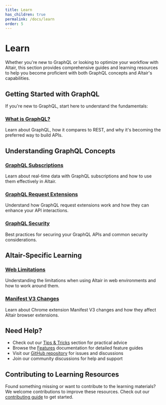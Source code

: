 ```yaml
---
title: Learn
has_children: true
permalink: /docs/learn
order: 5
---
```


# Learn

Whether you're new to GraphQL or looking to optimize your workflow with Altair, this section provides comprehensive guides and learning resources to help you become proficient with both GraphQL concepts and Altair's capabilities.

## Getting Started with GraphQL

If you're new to GraphQL, start here to understand the fundamentals:

### [What is GraphQL?](/docs/learn/graphql)
Learn about GraphQL, how it compares to REST, and why it's becoming the preferred way to build APIs.

## Understanding GraphQL Concepts

### [GraphQL Subscriptions](/docs/learn/subscriptions)
Learn about real-time data with GraphQL subscriptions and how to use them effectively in Altair.

### [GraphQL Request Extensions](/docs/learn/graphql-request-extensions)
Understand how GraphQL request extensions work and how they can enhance your API interactions.

### [GraphQL Security](/docs/learn/graphql-security)
Best practices for securing your GraphQL APIs and common security considerations.

## Altair-Specific Learning

### [Web Limitations](/docs/learn/web-limitations)
Understanding the limitations when using Altair in web environments and how to work around them.

### [Manifest V3 Changes](/docs/learn/mv3)
Learn about Chrome extension Manifest V3 changes and how they affect Altair browser extensions.

## Need Help?

- Check out our [Tips & Tricks](/docs/tips/) section for practical advice
- Browse the [Features](/docs/features/) documentation for detailed feature guides
- Visit our [GitHub repository](https://github.com/altair-graphql/altair) for issues and discussions
- Join our community discussions for help and support

## Contributing to Learning Resources

Found something missing or want to contribute to the learning materials? We welcome contributions to improve these resources. Check out our [contributing guide](/docs/contributing) to get started.